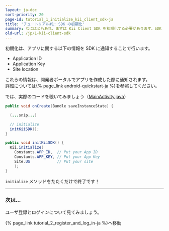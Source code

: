 ```yaml
---
layout: ja-doc
sort-priority: 20
page-id: tutorial_1_initialize_kii_client_sdk-ja
title: 'チュートリアル#1: SDK の初期化'
summary: なにはともあれ、まずは Kii Client SDK を初期化する必要があります。SDK の初期化は、基本的にはたったの１行で完了します。
old-url: /jp/1-kii-client-sdk
---
```

初期化は、アプリに関する以下の情報を SDK に通知することで行います。

* Application ID
* Application Key
* Site location

これらの情報は、開発者ポータルでアプリを作成した際に通知されます。<br>
詳細については{% page_link android-quickstart-ja %}を参照してください。

では、実際のコードを覗いてみましょう（[MainActivity.java](https://github.com/KiiPlatform/KiiBalance-Android/blob/master/src/com/kii/sample/balance/MainActivity.java#L64)）

```java
public void onCreate(Bundle saveInstanceState) {

  (...snip...)

  // initialize
  initKiiSDK();
}

public void initKiiSDK() {
  Kii.initialize(
    Constants.APP_ID,  // Put your App ID
    Constants.APP_KEY, // Put your App Key
    Site.US            // Put your site
    );
}
```

`initialize` メソッドをたたくだけで終了です！

---

### 次は...

ユーザ登録とログインについて見てみましょう。

{% page_link tutorial_2_register_and_log_in-ja %}へ移動
